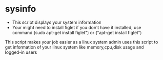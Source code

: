 # sysinfo
* This script displays your system information
* Your might need to install figlet if you don't have it installed, use command (sudo apt-get install figlet") or  ("apt-get install figlet")

This script makes your job easier as a linux system admin
uses this script to get information of your linux system like memory,cpu,disk usage and logged-in users

